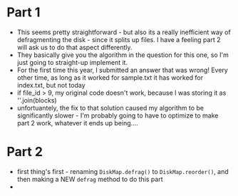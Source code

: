 # Part 1
* This seems pretty straightforward - but also its a really inefficient way of defragmenting the disk - since it splits up files. I have a feeling part 2 will ask us to do that aspect differently.
* They basically give you the algorithm in the question for this one, so I'm just going to straight-up implement it.
* For the first time this year, I submitted an answer that was wrong! Every other time, as long as it worked for sample.txt it has worked for index.txt, but not today
* if file_id > 9, my original code doesn't work, because I was storing it as ''.join(blocks)
* unfortuantely, the fix to that solution caused my algorithm to be significantly slower - I'm probably going to have to optimize to make part 2 work, whatever it ends up being....

# Part 2
* first thing's first - renaming `DiskMap.defrag()` to `DiskMap.reorder()`, and then making a NEW `defrag` method to do this part
* 